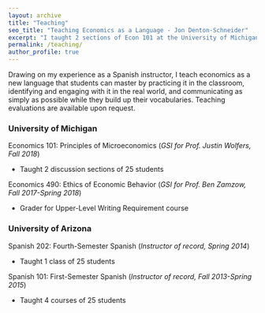 ```yaml
---
layout: archive
title: "Teaching"
seo_title: "Teaching Economics as a Language - Jon Denton-Schneider"
excerpt: "I taught 2 sections of Econ 101 at the University of Michigan and 5 Spanish courses at the University of Arizona."
permalink: /teaching/
author_profile: true
---
```


Drawing on my experience as a Spanish instructor, I teach economics as a new language that students can master by practicing it in the classroom, identifying and engaging with it in the real world, and communicating as simply as possible while they build up their vocabularies. Teaching evaluations are available upon request.

### University of Michigan

Economics 101: Principles of Microeconomics (*GSI for Prof. Justin Wolfers, Fall 2018*)

- Taught 2 discussion sections of 25 students

Economics 490: Ethics of Economic Behavior (*GSI for Prof. Ben Zamzow, Fall 2017-Spring 2018*)

- Grader for Upper-Level Writing Requirement course

### University of Arizona

Spanish 202: Fourth-Semester Spanish (*Instructor of record, Spring 2014*)

- Taught 1 class of 25 students

Spanish 101: First-Semester Spanish (*Instructor of record, Fall 2013-Spring 2015*)

- Taught 4 courses of 25 students

